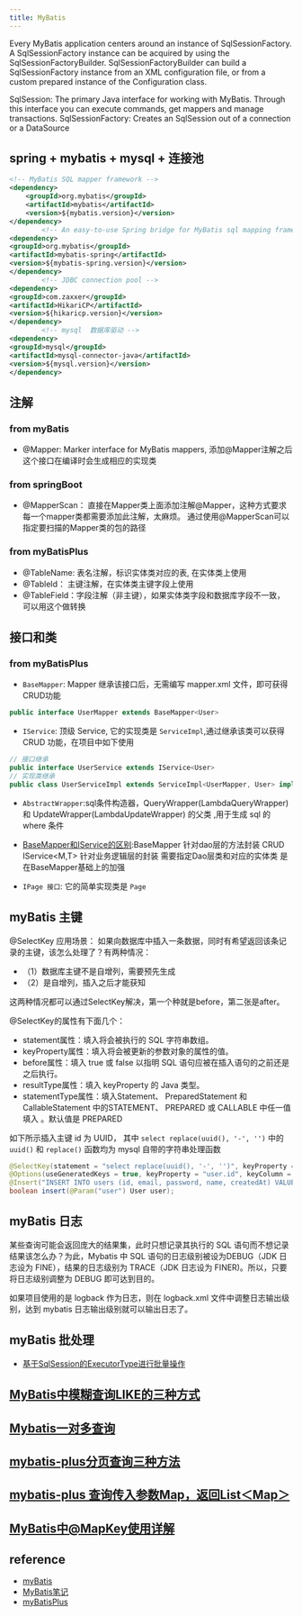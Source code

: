 ```yaml
---
title: MyBatis
---
```


Every MyBatis application centers around an instance of SqlSessionFactory. A SqlSessionFactory instance can be acquired
by using the SqlSessionFactoryBuilder. SqlSessionFactoryBuilder can build a SqlSessionFactory instance from an XML
configuration file, or from a custom prepared instance of the Configuration class.

SqlSession: The primary Java interface for working with MyBatis. Through this interface you can execute commands, get
mappers and manage transactions. SqlSessionFactory: Creates an SqlSession out of a connection or a DataSource

## spring + mybatis + mysql + 连接池

```xml
<!-- MyBatis SQL mapper framework -->
<dependency>
    <groupId>org.mybatis</groupId>
    <artifactId>mybatis</artifactId>
    <version>${mybatis.version}</version>
</dependency>
        <!-- An easy-to-use Spring bridge for MyBatis sql mapping framework -->
<dependency>
<groupId>org.mybatis</groupId>
<artifactId>mybatis-spring</artifactId>
<version>${mybatis-spring.version}</version>
</dependency>
        <!-- JDBC connection pool -->
<dependency>
<groupId>com.zaxxer</groupId>
<artifactId>HikariCP</artifactId>
<version>${hikaricp.version}</version>
</dependency>
        <!-- mysql  数据库驱动 -->
<dependency>
<groupId>mysql</groupId>
<artifactId>mysql-connector-java</artifactId>
<version>${mysql.version}</version>
</dependency>
```

## 注解

### from myBatis

- @Mapper: Marker interface for MyBatis mappers, 添加@Mapper注解之后这个接口在编译时会生成相应的实现类

### from springBoot

- @MapperScan： 直接在Mapper类上面添加注解@Mapper，这种方式要求每一个mapper类都需要添加此注解，太麻烦。 通过使用@MapperScan可以指定要扫描的Mapper类的包的路径

### from myBatisPlus

- @TableName: 表名注解，标识实体类对应的表, 在实体类上使用
- @TableId： 主键注解，在实体类主键字段上使用
- @TableField：字段注解（非主键），如果实体类字段和数据库字段不一致，可以用这个做转换

## 接口和类

### from myBatisPlus

- `BaseMapper`: Mapper 继承该接口后，无需编写 mapper.xml 文件，即可获得CRUD功能

```java
public interface UserMapper extends BaseMapper<User> 
```

- `IService`: 顶级 Service, 它的实现类是 `ServiceImpl`,通过继承该类可以获得 CRUD 功能，在项目中如下使用

```java
// 接口继承
public interface UserService extends IService<User> 
// 实现类继承
public class UserServiceImpl extends ServiceImpl<UserMapper, User> implements UserService
```

- `AbstractWrapper`:sql条件构造器，QueryWrapper(LambdaQueryWrapper) 和 UpdateWrapper(LambdaUpdateWrapper) 的父类 ,用于生成 sql 的 where
  条件

- [BaseMapper和IService的区别](https://blog.csdn.net/pingfandehaozai/article/details/103537250):BaseMapper 针对dao层的方法封装 CRUD
  IService<M,T> 针对业务逻辑层的封装 需要指定Dao层类和对应的实体类 是在BaseMapper基础上的加强
- `IPage 接口`: 它的简单实现类是 `Page`

## myBatis 主键

@SelectKey 应用场景： 如果向数据库中插入一条数据，同时有希望返回该条记录的主键，该怎么处理了？有两种情况：

- （1）数据库主键不是自增列，需要预先生成
- （2）是自增列，插入之后才能获知

这两种情况都可以通过SelectKey解决，第一个种就是before，第二张是after。

@SelectKey的属性有下面几个：

- statement属性：填入将会被执行的 SQL 字符串数组。
- keyProperty属性：填入将会被更新的参数对象的属性的值。
- before属性：填入 true 或 false 以指明 SQL 语句应被在插入语句的之前还是之后执行。
- resultType属性：填入 keyProperty 的 Java 类型。
- statementType属性：填入Statement、 PreparedStatement 和 CallableStatement 中的STATEMENT、 PREPARED 或 CALLABLE 中任一值填入 。默认值是
  PREPARED

如下所示插入主键 id 为 UUID， 其中 `select replace(uuid(), '-', '')` 中的 `uuid()` 和 `replace()` 函数均为 mysql 自带的字符串处理函数

```java
@SelectKey(statement = "select replace(uuid(), '-', '')", keyProperty = "user.id", before = true, resultType = String.class)
@Options(useGeneratedKeys = true, keyProperty = "user.id", keyColumn = "user.id")
@Insert("INSERT INTO users (id, email, password, name, createdAt) VALUES (#{user.id}, #{user.email}, #{user.password}, #{user.name}, #{user.createdAt})")
boolean insert(@Param("user") User user);
```

## myBatis 日志

某些查询可能会返回庞大的结果集，此时只想记录其执行的 SQL 语句而不想记录结果该怎么办？为此，Mybatis 中 SQL 语句的日志级别被设为DEBUG（JDK 日志设为 FINE），结果的日志级别为 TRACE（JDK 日志设为
FINER)。所以，只要将日志级别调整为 DEBUG 即可达到目的。

如果项目使用的是 logback 作为日志，则在 logback.xml 文件中调整日志输出级别，达到 mybatis 日志输出级别就可以输出日志了。

## myBatis 批处理

- [基于SqlSession的ExecutorType进行批量操作](https://juejin.cn/post/6844903991147495437)

## [MyBatis中模糊查询LIKE的三种方式](https://blog.51cto.com/u_14479502/3117097)

## [Mybatis一对多查询](https://blog.csdn.net/shuai8624/article/details/116563491)

## [mybatis-plus分页查询三种方法](https://blog.csdn.net/weixin_46146718/article/details/126962110)

## [mybatis-plus 查询传入参数Map，返回List＜Map＞](https://blog.csdn.net/yfx000/article/details/108222312)

## [MyBatis中@MapKey使用详解](https://blog.csdn.net/u012734441/article/details/85861337)

## reference

- [myBatis](https://mybatis.org/mybatis-3/)
- [MyBatis笔记](https://blog.csdn.net/qq_19387933/article/details/123256034)
- [myBatisPlus](https://baomidou.com/pages/24112f/)
